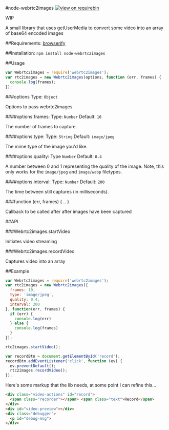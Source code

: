 #node-webrtc2images
[![view on
requirebin](http://requirebin.com/badge.png)](http://requirebin.com/?gist=19dd242b84bf978c870e)

WIP

A small library that uses getUserMedia to convert some video into an array of base64 encoded images

##Requirements:
[browserify](http://browserify.org/)

##Installation:
`npm install node-webrtc2images`

##Usage
```javascript
var Webrtc2images = require('webrtc2images');
var rtc2images = new Webrtc2images(options, function (err, frames) {
  console.log(frames);
});
```

###options
Type: `Object`

Options to pass webrtc2images

####options.frames:
Type: `Number`
Default: `10`

The number of frames to capture.

####options.type:
Type: `String`
Default: `image/jpeg`

The mime type of the image you'd like.

####options.quality:
Type `Number`
Default: `0.4`

A number between 0 and 1 representing the quality of the image. Note, this only
works for the `image/jpeg` and `image/webp` filetypes.

####options.interval:
Type: `Number`
Default: `200`

The time between still captures (in milliseconds).

###function (err, frames) { .. }

Callback to be called after after images have been captured

##API

###Webrtc2images.startVideo

Initiates video streaming

###Webrtc2images.recordVideo

Captures video into an array

##Example
```javascript
var Webrtc2images = require('webrtc2images');
var rtc2images = new Webrtc2images({
  frames: 10,
  type: 'image/jpeg',
  quality: 0.4,
  interval: 200
}, function(err, frames) {
  if (err) {
    console.log(err)
  } else {
    console.log(frames)
  }
});

rtc2images.startVideo();

var recordBtn = document.getElementById('record');
recordBtn.addEventListener('click', function (ev) {
  ev.preventDefault();
  rtc2images.recordVideo();
});
```

Here's some markup that the lib needs, at some point I can refine this...

```html
<div class="video-actions" id="record">
  <span class="recorder"></span> <span class="text">Record</span>
</div>
<div id="video-preview"></div>
<div class="debugger">
  <p id="debug-msg">
</div>
```
